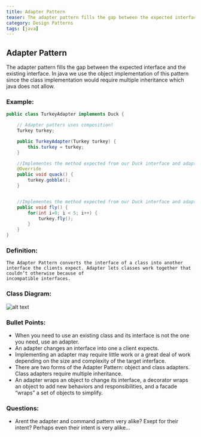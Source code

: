 ```yaml
---
title: Adapter Pattern
teaser: The adapter pattern fills the gap between the expected interface and the existing interface
category: Design Patterns
tags: [java]
---
```


## Adapter Pattern

The adapter pattern fills the gap between the expected interface and the existing interface.
In java we use the object implementation of this pattern since the class implementation would require multiple inheritance which java does not allow.

### Example:

```java
public class TurkeyAdapter implements Duck {

	// Adapter patters uses composition!
	Turkey turkey;

	public TurkeyAdapter(Turkey turkey) {
		this.turkey = turkey;
	}

	//Implementes the method expected from our Duck interface and adapts it to the turkey
	@Override
	public void quack() {
		turkey.gobble();
	}


	//Implementes the method expected from our Duck interface and adapts it to the turkey	@Override
	public void fly() {
		for(int i=0; i < 5; i++) {
			turkey.fly();
		}
	}
}
```

### Definition:

```
The Adapter Pattern converts the interface of a class into another interface the clients expect. Adapter lets classes work together that couldn’t otherwise because of
incompatible interfaces.
```

### Class Diagram:

![alt text](./AdapterPatternClassDiagram.jpeg "Class Diagram")

### Bullet Points:

- When you need to use an existing class and its interface is not the one you need, use an adapter.
- An adapter changes an interface into one a client expects.
- Implementing an adapter may require little work or a great deal of work depending on the size and complexity of the target interface.
- There are two forms of the Adapter Pattern: object and class adapters. Class adapters require multiple inheritance.
- An adapter wraps an object to change its interface, a decorator wraps an object to add new
  behaviors and responsibilities, and a facade “wraps” a set of objects to simplify.

### Questions:

- Arent the adapter and command pattern very alike? Exept for their intent? Perhaps even their intent is very alike...
